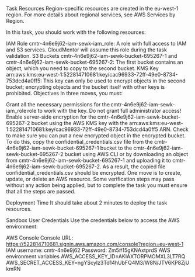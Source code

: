 Task Resources
Region-specific resources are created in the eu-west-1 region. For more details about regional services, see AWS Services by Region.

In this task, you should work with the following resources:

IAM Role cmtr-4n6e9j62-iam-sewk-iam_role: A role with full access to IAM and S3 services. CloudMentor will assume this role during the task validation.
S3 Buckets cmtr-4n6e9j62-iam-sewk-bucket-695267-1 and cmtr-4n6e9j62-iam-sewk-bucket-695267-2: The first bucket contains an object, which you need to copy to the second bucket.
KMS Key arn:aws:kms:eu-west-1:522814710681:key/cac96933-72ff-49e0-8734-753dcd4a0ff5: This key can only be used to encrypt objects in the second bucket; encrypting objects and the bucket itself with other keys is prohibited.
Objectives
In three moves, you must:

Grant all the necessary permissions for the cmtr-4n6e9j62-iam-sewk-iam_role role to work with the key. Do not grant full administrator access! 
Enable server-side encryption for the cmtr-4n6e9j62-iam-sewk-bucket-695267-2 bucket using the AWS KMS key with the arn:aws:kms:eu-west-1:522814710681:key/cac96933-72ff-49e0-8734-753dcd4a0ff5 ARN.
Check to make sure you can put a new encrypted object in the encrypted bucket. To do this, copy the confidential_credentials.csv file from the cmtr-4n6e9j62-iam-sewk-bucket-695267-1 bucket to the cmtr-4n6e9j62-iam-sewk-bucket-695267-2 bucket using AWS CLI or by downloading an object from cmtr-4n6e9j62-iam-sewk-bucket-695267-1 and uploading it to cmtr-4n6e9j62-iam-sewk-bucket-695267-2. As a result, the copied file confidential_credentials.csv should be encrypted.
One move is to create, update, or delete an AWS resource. Some verification steps may pass without any action being applied, but to complete the task you must ensure that all the steps are passed.

Deployment Time
It should take about 2 minutes to deploy the task resources.

Sandbox User Credentials
Use the credentials below to access the AWS environment:

AWS Console
Console URL: https://522814710681.signin.aws.amazon.com/console?region=eu-west-1
IAM username: cmtr-4n6e9j62
Password: Zm5#15gKNAxtprdS
AWS environment variables
AWS_ACCESS_KEY_ID=AKIAXTORPMOMXL3LT7RQ
AWS_SECRET_ACCESS_KEY=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
